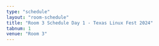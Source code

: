 ```yaml
---
type: "schedule"
layout: "room-schedule"
title: "Room 3 Schedule Day 1 - Texas Linux Fest 2024"
tabnum: 1
venue: "Room 3"
---
```

